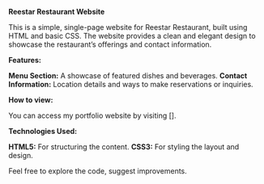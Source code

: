 **Reestar Restaurant Website**

This is a simple, single-page website for Reestar Restaurant, built using HTML and basic CSS. The website provides a clean and elegant design to showcase the restaurant’s offerings and contact information.

**Features:**

**Menu Section:** A showcase of featured dishes and beverages.
**Contact Information:** Location details and ways to make reservations or inquiries.

**How to view:**

You can access my portfolio website by visiting [].

**Technologies Used:**

**HTML5:** For structuring the content.
**CSS3:** For styling the layout and design.

Feel free to explore the code, suggest improvements.
